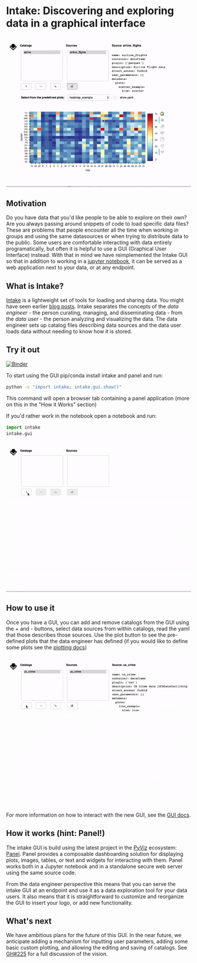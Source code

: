 # Intake: Discovering and exploring data in a graphical interface

![Intake GUI with plotting panel open](assets/gui_plot.gif)

## Motivation
Do you have data that you'd like people to be able to explore on their own?
Are you always passing around snippets of code to load specific data files?
These are problems that people encounter all the time when working in groups
and using the same datasources or when trying to distribute data to the public.
Some users are comfortable interacting with data entirely programatically, but
often it is helpful to use a GUI (Graphical User Interface) instead. With that
in mind we have reimplemented the Intake GUI so that in addition to working in a
[jupyter notebook](https://jupyter.org/), it can be served as a web application
next to your data, or at any endpoint.

## What is Intake?
[Intake](https://intake.readthedocs.io) is a lightweight set of tools for
loading and sharing data. You might have seen earlier [blog posts](https://www.anaconda.com/?s=intake).
Intake separates the concepts of the *data engineer* - the person curating,
managing, and disseminating data - from the *data user* - the person analyzing
and visualizing the data. The data engineer sets up catalog files describing
data sources and the data user loads data without needing to know how it is
stored.

## Try it out
[![Binder](https://mybinder.org/badge_logo.svg)](https://mybinder.org/v2/gh/intake/intake-examples/master?filepath=GUI.ipynb)

To start using the GUI pip/conda install intake and panel and run:

```bash
python -c "import intake; intake.gui.show()"
```

This command will open a browser tab containing a panel application (more
on this in the "How it Works" section)

If you'd rather work in the notebook open a notebook and run:

```python
import intake
intake.gui
```

![Intake GUI from local](assets/gui_start.gif)

## How to use it
Once you have a GUI, you can add and remove catalogs from the GUI using the +
and - buttons, select data sources from within catalogs, read the yaml that
those describes those sources. Use the plot button to see the pre-defined plots
that the data engineer has defined (if you would like to define some plots
see the [plotting docs](https://intake.readthedocs.io/en/latest/plotting.html))

![Intake GUI from remote with nested](assets/gui_nested.gif)

For more information on how to interact with the new GUI, see the
[GUI docs](https://intake.readthedocs.io/en/latest/gui.html).

## How it works (hint: Panel!)
The intake GUI is build using the latest project in the [PyViz](https://pyviz.org)
ecosystem: [Panel](https://panel.pyviz.org). Panel provides a composable dashboarding
solution for displaying plots, images, tables, or text and widgets for interacting
with them. Panel works both in a Jupyter notebook and in a standalone secure web server
using the same source code.

From the data engineer perspective this means that you can serve the intake
GUI at an endpoint and use it as a data exploration tool for your data users. It
also means that it is straightforward to customize and reorganize the GUI to insert
your logo, or add new functionality.

## What's next
We have ambitious plans for the future of this GUI. In the near future,
we anticipate adding a mechanism for inputting user parameters, adding
some basic custom plotting, and allowing the editing and saving of catalogs.
See [GH#225](https://github.com/intake/intake/issues/225) for a full discussion
of the vision.
